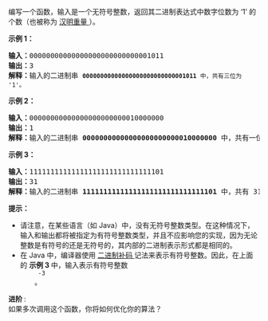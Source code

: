 <html>
 <body>
  <p>
   编写一个函数，输入是一个无符号整数，返回其二进制表达式中数字位数为 ‘1’ 的个数（也被称为
   <a href="https://baike.baidu.com/item/%E6%B1%89%E6%98%8E%E9%87%8D%E9%87%8F" target="_blank">
    汉明重量
   </a>
   ）。
  </p>
  <p>
  </p>
  <p>
   <strong>
    示例 1：
   </strong>
  </p>
  <pre><strong>输入：</strong>00000000000000000000000000001011
<strong>输出：</strong>3
<strong>解释：</strong>输入的二进制串 <code><strong>00000000000000000000000000001011</strong> 中，共有三位为 '1'。</code>
</pre>
  <p>
   <strong>
    示例 2：
   </strong>
  </p>
  <pre><strong>输入：</strong>00000000000000000000000010000000
<strong>输出：</strong>1
<strong>解释：</strong>输入的二进制串 <strong>00000000000000000000000010000000</strong> 中，共有一位为 '1'。
</pre>
  <p>
   <strong>
    示例 3：
   </strong>
  </p>
  <pre><strong>输入：</strong>11111111111111111111111111111101
<strong>输出：</strong>31
<strong>解释：</strong>输入的二进制串 <strong>11111111111111111111111111111101</strong> 中，共有 31 位为 '1'。</pre>
  <p>
  </p>
  <p>
   <strong>
    提示：
   </strong>
  </p>
  <ul>
   <li>
    请注意，在某些语言（如 Java）中，没有无符号整数类型。在这种情况下，输入和输出都将被指定为有符号整数类型，并且不应影响您的实现，因为无论整数是有符号的还是无符号的，其内部的二进制表示形式都是相同的。
   </li>
   <li>
    在 Java 中，编译器使用
    <a href="https://baike.baidu.com/item/二进制补码/5295284" target="_blank">
     二进制补码
    </a>
    记法来表示有符号整数。因此，在上面的
    <strong>
     示例 3
    </strong>
    中，输入表示有符号整数
    <code>
     -3
    </code>
    。
   </li>
  </ul>
  <p>
  </p>
  <p>
   <strong>
    进阶
   </strong>
   :
   <br/>
   如果多次调用这个函数，你将如何优化你的算法？
  </p>
 </body>
</html>